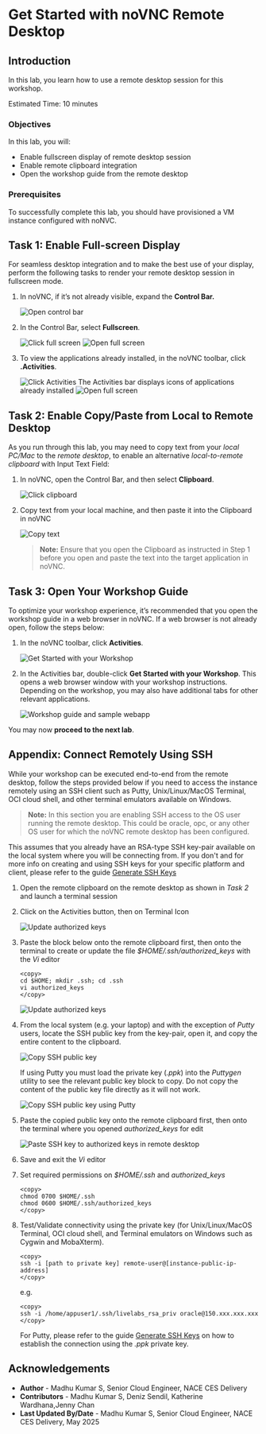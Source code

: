 # Get Started with noVNC Remote Desktop

## Introduction
In this lab, you learn how to use a remote desktop session for this workshop.

Estimated Time: 10 minutes

### Objectives
In this lab, you will:
- Enable fullscreen display of remote desktop session
- Enable remote clipboard integration
- Open the workshop guide from the remote desktop

### Prerequisites

To successfully complete this lab, you should have provisioned a VM instance configured with noNVC.

## Task 1: Enable Full-screen Display

   For seamless desktop integration and to make the best use of your display, perform the following tasks to render your remote desktop session in fullscreen mode.

1. In noVNC, if it’s not already visible, expand the **Control Bar.**

    ![Open control bar](./images/novnc-fullscreen-1.png " ")

2. In the Control Bar, select **Fullscreen**.

    ![Click full screen](./images/novnc-fullscreen-2.png " ")
    ![Open full screen](./images/novnc-fullscreen-3.png " ")

3. To view the applications already installed, in the noVNC toolbar, click **.Activities**.

    ![Click Activities](./images/click-activities.png " ")
    The Activities bar displays icons of applications already installed
    ![Open full screen](./images/see-activities.png " ")

## Task 2: Enable Copy/Paste from Local to Remote Desktop
As you run through this lab, you may need to copy text from your *local PC/Mac* to the *remote desktop*, to enable an alternative *local-to-remote clipboard* with Input Text Field:

1. In noVNC, open the Control Bar, and then select **Clipboard**.

    ![Click clipboard](./images/novnc-clipboard-1.png " ")

2. Copy text from your local machine, and then paste it into the Clipboard in noVNC

    ![Copy text](./images/novnc-clipboard-2.png " ")

    >**Note:** Ensure that you open the Clipboard as instructed in Step 1 before you open and paste the text into the target application in noVNC.

## Task 3: Open Your Workshop Guide
To optimize your workshop experience, it’s recommended that you open the workshop guide in a web browser in noVNC. If a web browser is not already open, follow the steps below:

1. In the noVNC toolbar, click **Activities**.

    ![Get Started with your Workshop](./images/novnc-launch-get-started-1.png " ")

2. In the Activities bar, double-click **Get Started with your Workshop**. This opens a web browser window with your workshop instructions. Depending on the workshop, you may also have additional tabs for other relevant applications.

    ![Workshop guide and sample webapp](./images/novnc-launch-get-started-2.png " ")

You may now **proceed to the next lab**.

## Appendix: Connect Remotely Using SSH

While your workshop can be executed end-to-end from the remote desktop, follow the steps provided below if you need to access the instance remotely using an SSH client such as Putty, Unix/Linux/MacOS Terminal, OCI cloud shell, and other terminal emulators available on Windows.

>**Note:** In this section you are enabling SSH access to the OS user running the remote desktop. This could be oracle, opc, or any other OS user for which the noVNC remote desktop has been configured.

This assumes that you already have an RSA-type SSH key-pair available on the local system where you will be connecting from. If you don't and for more info on creating and using SSH keys for your specific platform and client, please refer to the guide [Generate SSH Keys](https://oracle-livelabs.github.io/common/labs/generate-ssh-key)

1. Open the remote clipboard on the remote desktop as shown in *Task 2* and launch a terminal session

2. Click on the Activities button, then on Terminal Icon

    ![Update authorized keys](./images/novnc-copy-pub-key-5.png " ")

3. Paste the block below onto the remote clipboard first, then onto the terminal to create or update the file *$HOME/.ssh/authorized_keys* with the *Vi* editor

    ```text
    <copy>
    cd $HOME; mkdir .ssh; cd .ssh
    vi authorized_keys
    </copy>
    ```

    ![Update authorized keys](./images/novnc-copy-pub-key-4.png " ")

3. From the local system (e.g. your laptop) and with the exception of *Putty* users, locate the SSH public key from the key-pair, open it, and copy the entire content to the clipboard.

    ![Copy SSH public key](./images/novnc-copy-pub-key-1.png " ")

    If using Putty you must load the private key (*.ppk*) into the *Puttygen* utility to see the relevant public key block to copy. Do not copy the content of the public key file directly as it will not work.

    ![Copy SSH public key using Putty](./images/novnc-copy-pub-key-2.png " ")

4. Paste the copied public key onto the remote clipboard first, then onto the terminal where you opened *authorized_keys* for edit

    ![Paste SSH key to authorized keys in remote desktop](./images/novnc-copy-pub-key-3.png " ")

5. Save and exit the *Vi* editor

6. Set required permissions on *$HOME/.ssh* and *authorized_keys*

    ```
    <copy>
    chmod 0700 $HOME/.ssh
    chmod 0600 $HOME/.ssh/authorized_keys
    </copy>
    ```

7. Test/Validate connectivity using the private key (for Unix/Linux/MacOS Terminal, OCI cloud shell, and Terminal emulators on Windows such as Cygwin and MobaXterm).

    ```text
    <copy>
    ssh -i [path to private key] remote-user@[instance-public-ip-address]
    </copy>
    ```

    e.g.
    ```text
    <copy>
    ssh -i /home/appuser1/.ssh/livelabs_rsa_priv oracle@150.xxx.xxx.xxx
    </copy>
    ```

    For Putty, please refer to the guide [Generate SSH Keys](https://oracle-livelabs.github.io/common/labs/generate-ssh-key) on how to establish the connection using the *.ppk* private key.

## Acknowledgements
* **Author** - Madhu Kumar S, Senior Cloud Engineer,  NACE CES Delivery
* **Contributors** - Madhu Kumar S, Deniz Sendil, Katherine Wardhana,Jenny Chan
* **Last Updated By/Date** - Madhu Kumar S, Senior Cloud Engineer,  NACE CES Delivery, May 2025